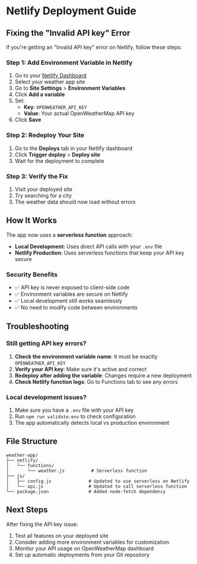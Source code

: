# Netlify Deployment Guide

## Fixing the "Invalid API key" Error

If you're getting an "Invalid API key" error on Netlify, follow these steps:

### Step 1: Add Environment Variable in Netlify

1. Go to your [Netlify Dashboard](https://app.netlify.com/)
2. Select your weather app site
3. Go to **Site Settings** > **Environment Variables**
4. Click **Add a variable**
5. Set:
   - **Key**: `OPENWEATHER_API_KEY`
   - **Value**: Your actual OpenWeatherMap API key
6. Click **Save**

### Step 2: Redeploy Your Site

1. Go to the **Deploys** tab in your Netlify dashboard
2. Click **Trigger deploy** > **Deploy site**
3. Wait for the deployment to complete

### Step 3: Verify the Fix

1. Visit your deployed site
2. Try searching for a city
3. The weather data should now load without errors

## How It Works

The app now uses a **serverless function** approach:

- **Local Development**: Uses direct API calls with your `.env` file
- **Netlify Production**: Uses serverless functions that keep your API key secure

### Security Benefits

- ✅ API key is never exposed to client-side code
- ✅ Environment variables are secure on Netlify
- ✅ Local development still works seamlessly
- ✅ No need to modify code between environments

## Troubleshooting

### Still getting API key errors?

1. **Check the environment variable name**: It must be exactly `OPENWEATHER_API_KEY`
2. **Verify your API key**: Make sure it's active and correct
3. **Redeploy after adding the variable**: Changes require a new deployment
4. **Check Netlify function logs**: Go to Functions tab to see any errors

### Local development issues?

1. Make sure you have a `.env` file with your API key
2. Run `npm run validate:env` to check configuration
3. The app automatically detects local vs production environment

## File Structure

```
weather-app/
├── netlify/
│   └── functions/
│       └── weather.js          # Serverless function
├── js/
│   ├── config.js              # Updated to use serverless on Netlify
│   └── api.js                 # Updated to call serverless function
└── package.json               # Added node-fetch dependency
```

## Next Steps

After fixing the API key issue:

1. Test all features on your deployed site
2. Consider adding more environment variables for customization
3. Monitor your API usage on OpenWeatherMap dashboard
4. Set up automatic deployments from your Git repository 
